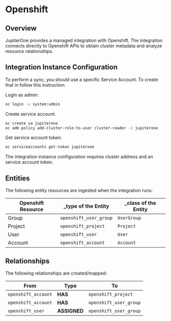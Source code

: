 # Openshift

## Overview

JupiterOne provides a managed integration with Openshift. The integration
connects directly to Openshift APIs to obtain cluster metadata and analyze
resource relationships.

## Integration Instance Configuration

To perform a sync, you should use a specific Service Account. To create that in
follow this instruction.

Login as admin:

```bash
oc login -u system:admin
```

Create service account:

```bash
oc create sa jupiterone
oc adm policy add-cluster-role-to-user cluster-reader -z jupiterone
```

Get service account token:

```bash
oc serviceaccounts get-token jupiterone
```

The integration instance configuration requires cluster address and an service
account token.

## Entities

The following entity resources are ingested when the integration runs:

| Openshift Resource | \_type of the Entity   | \_class of the Entity |
| ------------------ | ---------------------- | --------------------- |
| Group              | `openshift_user_group` | `UserGroup`           |
| Project            | `openshift_project`    | `Project`             |
| User               | `openshift_user`       | `User`                |
| Account            | `openshift_account`    | `Account`             |

## Relationships

The following relationships are created/mapped:

| From                | Type         | To                     |
| ------------------- | ------------ | ---------------------- |
| `openshift_account` | **HAS**      | `openshift_project`    |
| `openshift_account` | **HAS**      | `openshift_user_group` |
| `openshift_user`    | **ASSIGNED** | `openshift_user_group` |
